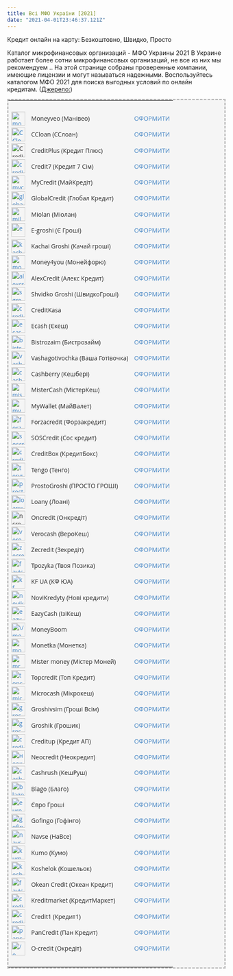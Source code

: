 ```yaml
---
title: Всі МФО України [2021]
date: "2021-04-01T23:46:37.121Z"
---
```


Кредит онлайн на карту: Безкоштовно, Швидко, Просто

Каталог микрофинансовых организаций - МФО Украины 2021
В Украине работает более сотни микрофинансовых организаций, не все из них мы рекомендуем .. На этой странице собраны проверенные компании, имеющие лицензии и могут называться надежными. Воспользуйтесь каталогом МФО 2021 для поиска выгодных условий по онлайн кредитам.
([Джерело:](https://mfo24.info/list-mfo-organi/))

<p style="box-sizing: inherit; padding: 0px; margin: 0px 0px 1em; outline: 0px; line-height: 1.4285em; color: #272727; font-family: 'Open Sans', 'Helvetica Neue', Arial, Helvetica, sans-serif; font-size: 14px; background-color: #f5f5f5;"></p>
<table class="tablepress tablepress-id-mfo" style="box-sizing: inherit; padding: 0px; margin: 0px; outline: 0px; border-spacing: 0px; border-style: dashed; border-color: #bbbbbb; color: #272727; font-family: 'Open Sans', 'Helvetica Neue', Arial, Helvetica, sans-serif; font-size: 14px; background-color: #f5f5f5;">
<tbody class="row-hover" style="box-sizing: inherit; padding: 0px; margin: 0px; outline: 0px;">
<tr class="row-1 odd" style="height: 20px;">
<td class="column-1" style="height: 20px;">&nbsp;</td>
<td class="column-2" style="height: 20px;">&nbsp;</td>
<td class="column-3" style="height: 20px;">&nbsp;</td>
</tr>
<tr class="row-2 even" style="height: 37px;">
<td class="column-1" style="height: 37px;"><a style="box-sizing: inherit; padding: 0px; margin: 0px; outline: 0px; text-decoration-line: none; background-image: initial; background-position: 0px 0px; background-size: initial; background-repeat: initial; background-attachment: initial; background-origin: initial; background-clip: initial; color: #4183c4;" href="https://bit.ly/3gx9XjA"><img class="alignnone size-medium" style="box-sizing: inherit; padding: 0px; margin: 0px; outline: 0px; border: 0px;" src="https://mfo24.info/wp-content/uploads/moneyveo-mini.png" alt="moneyveo" width="32" height="32" /></a></td>
<td class="column-2" style="height: 37px;">Moneyveo (Манівео)</td>
<td class="column-3" style="height: 37px;">
<div class="wp-block-button" style="box-sizing: inherit; padding: 0px; margin: 0px; outline: 0px;"><a class="wp-block-button__link" style="box-sizing: inherit; padding: 0px; margin: 0px; outline: 0px; text-decoration-line: none; background-image: initial; background-position: 0px 0px; background-size: initial; background-repeat: initial; background-attachment: initial; background-origin: initial; background-clip: initial; color: #4183c4;" href="https://fas.st/XyQFl">ОФОРМИТИ</a></div>
</td>
</tr>
<tr class="row-3 odd" style="height: 37px;">
<td class="column-1" style="height: 37px;"><a style="box-sizing: inherit; padding: 0px; margin: 0px; outline: 0px; text-decoration-line: none; background-image: initial; background-position: 0px 0px; background-size: initial; background-repeat: initial; background-attachment: initial; background-origin: initial; background-clip: initial; color: #1e70bf;" href="https://fas.st/gzYSEk"><img class="alignnone size-medium" style="box-sizing: inherit; padding: 0px; margin: 0px; outline: 0px; border: 0px;" src="https://mfo24.info/wp-content/uploads/ccloan-mini_0.png" alt="CCloan" width="32" height="32" /></a></td>
<td class="column-2" style="height: 37px;">CCloan (ССлоан)</td>
<td class="column-3" style="height: 37px;">
<div class="wp-block-button" style="box-sizing: inherit; padding: 0px; margin: 0px; outline: 0px;"><a class="wp-block-button__link" style="box-sizing: inherit; padding: 0px; margin: 0px; outline: 0px; text-decoration-line: none; background-image: initial; background-position: 0px 0px; background-size: initial; background-repeat: initial; background-attachment: initial; background-origin: initial; background-clip: initial; color: #4183c4;" href="https://fas.st/gzYSEk">ОФОРМИТИ</a></div>
</td>
</tr>
<tr class="row-4 even" style="height: 37px;">
<td class="column-1" style="height: 37px;"><img class="alignnone size-medium" style="box-sizing: inherit; padding: 0px; margin: 0px; outline: 0px; border: 0px;" src="https://mfo24.info/wp-content/uploads/creditplus-mini_0.png" alt="CreditPlus" width="32" height="32" /></td>
<td class="column-2" style="height: 37px;">CreditPlus (Кредит Плюс)</td>
<td class="column-3" style="height: 37px;">
<div class="wp-block-button" style="box-sizing: inherit; padding: 0px; margin: 0px; outline: 0px;"><a class="wp-block-button__link" style="box-sizing: inherit; padding: 0px; margin: 0px; outline: 0px; text-decoration-line: none; background-image: initial; background-position: 0px 0px; background-size: initial; background-repeat: initial; background-attachment: initial; background-origin: initial; background-clip: initial; color: #4183c4;" href="https://fas.st/_RJrFa">ОФОРМИТИ</a></div>
</td>
</tr>
<tr class="row-5 odd" style="height: 37px;">
<td class="column-1" style="height: 37px;"><a style="box-sizing: inherit; padding: 0px; margin: 0px; outline: 0px; text-decoration-line: none; background-image: initial; background-position: 0px 0px; background-size: initial; background-repeat: initial; background-attachment: initial; background-origin: initial; background-clip: initial; color: #4183c4;" href="http://bit.ly/2szUBIv"><img class="alignnone size-medium" style="box-sizing: inherit; padding: 0px; margin: 0px; outline: 0px; border: 0px;" src="https://mfo24.info/wp-content/uploads/credit7-mini_0.png" alt="credit7" width="32" height="32" /></a></td>
<td class="column-2" style="height: 37px;">Credit7 (Кредит 7 Сім)</td>
<td class="column-3" style="height: 37px;">
<div class="wp-block-button" style="box-sizing: inherit; padding: 0px; margin: 0px; outline: 0px;"><a class="wp-block-button__link" style="box-sizing: inherit; padding: 0px; margin: 0px; outline: 0px; text-decoration-line: none; background-image: initial; background-position: 0px 0px; background-size: initial; background-repeat: initial; background-attachment: initial; background-origin: initial; background-clip: initial; color: #4183c4;" href="http://bit.ly/2szUBIv">ОФОРМИТИ</a></div>
</td>
</tr>
<tr class="row-6 even" style="height: 37px;">
<td class="column-1" style="height: 37px;"><a style="box-sizing: inherit; padding: 0px; margin: 0px; outline: 0px; text-decoration-line: none; background-image: initial; background-position: 0px 0px; background-size: initial; background-repeat: initial; background-attachment: initial; background-origin: initial; background-clip: initial; color: #4183c4;" href="https://bit.ly/3ebBI1N"><img class="alignnone size-medium" style="box-sizing: inherit; padding: 0px; margin: 0px; outline: 0px; border: 0px;" src="https://mfo24.info/wp-content/uploads/mycredit-mini.png" alt="mycredit" width="32" height="32" /></a></td>
<td class="column-2" style="height: 37px;">MyCredit (МайКредіт)</td>
<td class="column-3" style="height: 37px;">
<div class="wp-block-button" style="box-sizing: inherit; padding: 0px; margin: 0px; outline: 0px;"><a class="wp-block-button__link" style="box-sizing: inherit; padding: 0px; margin: 0px; outline: 0px; text-decoration-line: none; background-image: initial; background-position: 0px 0px; background-size: initial; background-repeat: initial; background-attachment: initial; background-origin: initial; background-clip: initial; color: #4183c4;" href="https://fas.st/7Khbz">ОФОРМИТИ</a></div>
</td>
</tr>
<tr class="row-7 odd" style="height: 37px;">
<td class="column-1" style="height: 37px;"><a style="box-sizing: inherit; padding: 0px; margin: 0px; outline: 0px; text-decoration-line: none; background-image: initial; background-position: 0px 0px; background-size: initial; background-repeat: initial; background-attachment: initial; background-origin: initial; background-clip: initial; color: #4183c4;" href="https://fas.st/MxnL4c"><img class="alignnone size-medium" style="box-sizing: inherit; padding: 0px; margin: 0px; outline: 0px; border: 0px;" src="https://mfo24.info/wp-content/uploads/globalcredit-mini.png" alt="globalcredit" width="32" height="32" /></a></td>
<td class="column-2" style="height: 37px;">GlobalCredit (Глобал Кредит)</td>
<td class="column-3" style="height: 37px;">
<div class="wp-block-button" style="box-sizing: inherit; padding: 0px; margin: 0px; outline: 0px;"><a class="wp-block-button__link" style="box-sizing: inherit; padding: 0px; margin: 0px; outline: 0px; text-decoration-line: none; background-image: initial; background-position: 0px 0px; background-size: initial; background-repeat: initial; background-attachment: initial; background-origin: initial; background-clip: initial; color: #4183c4;" href="https://fas.st/MxnL4c">ОФОРМИТИ</a></div>
</td>
</tr>
<tr class="row-8 even" style="height: 37px;">
<td class="column-1" style="height: 37px;"><a style="box-sizing: inherit; padding: 0px; margin: 0px; outline: 0px; text-decoration-line: none; background-image: initial; background-position: 0px 0px; background-size: initial; background-repeat: initial; background-attachment: initial; background-origin: initial; background-clip: initial; color: #4183c4;" href="https://cmtrckr.net/go/s9pci72k8b"><img class="alignnone size-medium" style="box-sizing: inherit; padding: 0px; margin: 0px; outline: 0px; border: 0px;" src="https://mfo24.info/wp-content/uploads/miloan-mini_0.png" alt="miloan" width="32" height="32" /></a></td>
<td class="column-2" style="height: 37px;">Miolan (Міолан)</td>
<td class="column-3" style="height: 37px;">
<div class="wp-block-button" style="box-sizing: inherit; padding: 0px; margin: 0px; outline: 0px;"><a class="wp-block-button__link" style="box-sizing: inherit; padding: 0px; margin: 0px; outline: 0px; text-decoration-line: none; background-image: initial; background-position: 0px 0px; background-size: initial; background-repeat: initial; background-attachment: initial; background-origin: initial; background-clip: initial; color: #4183c4;" href="https://cmtrckr.net/go/s9pci72k8b">ОФОРМИТИ</a></div>
</td>
</tr>
<tr class="row-9 odd" style="height: 37px;">
<td class="column-1" style="height: 37px;"><a style="box-sizing: inherit; padding: 0px; margin: 0px; outline: 0px; text-decoration-line: none; background-image: initial; background-position: 0px 0px; background-size: initial; background-repeat: initial; background-attachment: initial; background-origin: initial; background-clip: initial; color: #4183c4;" href="https://bit.ly/2HRDatS"><img class="alignnone size-medium" style="box-sizing: inherit; padding: 0px; margin: 0px; outline: 0px; border: 0px;" src="https://mfo24.info/wp-content/uploads/e-groshi-mini_0.png" alt="e-groshi" width="32" height="32" /></a></td>
<td class="column-2" style="height: 37px;">E-groshi (Є Гроші)</td>
<td class="column-3" style="height: 37px;">
<div class="wp-block-button" style="box-sizing: inherit; padding: 0px; margin: 0px; outline: 0px;"><a class="wp-block-button__link" style="box-sizing: inherit; padding: 0px; margin: 0px; outline: 0px; text-decoration-line: none; background-image: initial; background-position: 0px 0px; background-size: initial; background-repeat: initial; background-attachment: initial; background-origin: initial; background-clip: initial; color: #4183c4;" href="https://fas.st/EW0gh">ОФОРМИТИ</a></div>
</td>
</tr>
<tr class="row-10 even" style="height: 37px;">
<td class="column-1" style="height: 37px;"><a style="box-sizing: inherit; padding: 0px; margin: 0px; outline: 0px; text-decoration-line: none; background-image: initial; background-position: 0px 0px; background-size: initial; background-repeat: initial; background-attachment: initial; background-origin: initial; background-clip: initial; color: #4183c4;" href="https://bit.ly/3n9Km4i"><img class="alignnone size-medium" style="box-sizing: inherit; padding: 0px; margin: 0px; outline: 0px; border: 0px;" src="https://mfo24.info/wp-content/uploads/kachaj-mini_0.png" alt="kachaj" width="32" height="32" /></a></td>
<td class="column-2" style="height: 37px;">Kachai Groshi (Качай гроші)</td>
<td class="column-3" style="height: 37px;">
<div class="wp-block-button" style="box-sizing: inherit; padding: 0px; margin: 0px; outline: 0px;"><a class="wp-block-button__link" style="box-sizing: inherit; padding: 0px; margin: 0px; outline: 0px; text-decoration-line: none; background-image: initial; background-position: 0px 0px; background-size: initial; background-repeat: initial; background-attachment: initial; background-origin: initial; background-clip: initial; color: #4183c4;" href="https://bit.ly/36g6q6s">ОФОРМИТИ</a></div>
</td>
</tr>
<tr class="row-11 odd" style="height: 37px;">
<td class="column-1" style="height: 37px;"><a style="box-sizing: inherit; padding: 0px; margin: 0px; outline: 0px; text-decoration-line: none; background-image: initial; background-position: 0px 0px; background-size: initial; background-repeat: initial; background-attachment: initial; background-origin: initial; background-clip: initial; color: #4183c4;" href="https://bit.ly/3kwkTAW"><img class="alignnone size-medium" style="box-sizing: inherit; padding: 0px; margin: 0px; outline: 0px; border: 0px;" src="https://mfo24.info/wp-content/uploads/money4you-mini_0.png" alt="money4you" width="32" height="32" /></a></td>
<td class="column-2" style="height: 37px;">Money4you (Монейфорю)</td>
<td class="column-3" style="height: 37px;">
<div class="wp-block-button" style="box-sizing: inherit; padding: 0px; margin: 0px; outline: 0px;"><a class="wp-block-button__link" style="box-sizing: inherit; padding: 0px; margin: 0px; outline: 0px; text-decoration-line: none; background-image: initial; background-position: 0px 0px; background-size: initial; background-repeat: initial; background-attachment: initial; background-origin: initial; background-clip: initial; color: #4183c4;" href="http://bit.ly/36nFTCR">ОФОРМИТИ</a></div>
</td>
</tr>
<tr class="row-12 even" style="height: 37px;">
<td class="column-1" style="height: 37px;"><a style="box-sizing: inherit; padding: 0px; margin: 0px; outline: 0px; text-decoration-line: none; background-image: initial; background-position: 0px 0px; background-size: initial; background-repeat: initial; background-attachment: initial; background-origin: initial; background-clip: initial; color: #4183c4;" href="https://rdr.salesdoubler.com.ua/in/offer/1509?aid=82427"><img class="alignnone size-medium" style="box-sizing: inherit; padding: 0px; margin: 0px; outline: 0px; border: 0px;" src="https://mfo24.info/wp-content/uploads/alexcredit-mini_0.png" alt="alexcredit" width="32" height="32" /></a></td>
<td class="column-2" style="height: 37px;">AlexCredit (Алекс Кредит)</td>
<td class="column-3" style="height: 37px;">
<div class="wp-block-button" style="box-sizing: inherit; padding: 0px; margin: 0px; outline: 0px;"><a class="wp-block-button__link" style="box-sizing: inherit; padding: 0px; margin: 0px; outline: 0px; text-decoration-line: none; background-image: initial; background-position: 0px 0px; background-size: initial; background-repeat: initial; background-attachment: initial; background-origin: initial; background-clip: initial; color: #4183c4;" href="https://fas.st/CZeoaL">ОФОРМИТИ</a></div>
</td>
</tr>
<tr class="row-13 odd" style="height: 37px;">
<td class="column-1" style="height: 37px;"><a style="box-sizing: inherit; padding: 0px; margin: 0px; outline: 0px; text-decoration-line: none; background-image: initial; background-position: 0px 0px; background-size: initial; background-repeat: initial; background-attachment: initial; background-origin: initial; background-clip: initial; color: #4183c4;" href="https://fas.st/-aqDbr"><img class="alignnone size-medium" style="box-sizing: inherit; padding: 0px; margin: 0px; outline: 0px; border: 0px;" src="https://mfo24.info/wp-content/uploads/sgroshi-mini.png" alt="sgroshi-min" width="32" height="32" /></a></td>
<td class="column-2" style="height: 37px;">Shvidko Groshi (ШвидкоГроші)</td>
<td class="column-3" style="height: 37px;">
<div class="wp-block-button" style="box-sizing: inherit; padding: 0px; margin: 0px; outline: 0px;"><a class="wp-block-button__link" style="box-sizing: inherit; padding: 0px; margin: 0px; outline: 0px; text-decoration-line: none; background-image: initial; background-position: 0px 0px; background-size: initial; background-repeat: initial; background-attachment: initial; background-origin: initial; background-clip: initial; color: #4183c4;" href="https://fas.st/-aqDbr">ОФОРМИТИ</a></div>
</td>
</tr>
<tr class="row-14 even" style="height: 37px;">
<td class="column-1" style="height: 37px;"><a style="box-sizing: inherit; padding: 0px; margin: 0px; outline: 0px; text-decoration-line: none; background-image: initial; background-position: 0px 0px; background-size: initial; background-repeat: initial; background-attachment: initial; background-origin: initial; background-clip: initial; color: #4183c4;" href="https://mfo24.info/go/creditkasa/"><img class="alignnone size-medium" style="box-sizing: inherit; padding: 0px; margin: 0px; outline: 0px; border: 0px;" src="https://mfo24.info/wp-content/uploads/creditkasa-mini_0.png" alt="creditkasa" width="32" height="32" /></a></td>
<td class="column-2" style="height: 37px;">CreditKasa</td>
<td class="column-3" style="height: 37px;">
<div class="wp-block-button" style="box-sizing: inherit; padding: 0px; margin: 0px; outline: 0px;"><a class="wp-block-button__link" style="box-sizing: inherit; padding: 0px; margin: 0px; outline: 0px; text-decoration-line: none; background-image: initial; background-position: 0px 0px; background-size: initial; background-repeat: initial; background-attachment: initial; background-origin: initial; background-clip: initial; color: #4183c4;" href="https://bit.ly/3edgVLo">ОФОРМИТИ</a></div>
</td>
</tr>
<tr class="row-15 odd" style="height: 37px;">
<td class="column-1" style="height: 37px;"><a style="box-sizing: inherit; padding: 0px; margin: 0px; outline: 0px; text-decoration-line: none; background-image: initial; background-position: 0px 0px; background-size: initial; background-repeat: initial; background-attachment: initial; background-origin: initial; background-clip: initial; color: #4183c4;" href="https://fas.st/YVbuSe"><img class="alignnone size-medium" style="box-sizing: inherit; padding: 0px; margin: 0px; outline: 0px; border: 0px;" src="https://mfo24.info/wp-content/uploads/ecash-mini_0.png" alt="ecash" width="32" height="32" /></a></td>
<td class="column-2" style="height: 37px;">Ecash (Єкеш)</td>
<td class="column-3" style="height: 37px;">
<div class="wp-block-button" style="box-sizing: inherit; padding: 0px; margin: 0px; outline: 0px;"><a class="wp-block-button__link" style="box-sizing: inherit; padding: 0px; margin: 0px; outline: 0px; text-decoration-line: none; background-image: initial; background-position: 0px 0px; background-size: initial; background-repeat: initial; background-attachment: initial; background-origin: initial; background-clip: initial; color: #4183c4;" href="https://fas.st/YVbuSe">ОФОРМИТИ</a></div>
</td>
</tr>
<tr class="row-16 even" style="height: 37px;">
<td class="column-1" style="height: 37px;"><a style="box-sizing: inherit; padding: 0px; margin: 0px; outline: 0px; text-decoration-line: none; background-image: initial; background-position: 0px 0px; background-size: initial; background-repeat: initial; background-attachment: initial; background-origin: initial; background-clip: initial; color: #4183c4;" href="https://rdr.salesdoubler.com.ua/in/offer/852?aid=82427"><img class="alignnone size-medium" style="box-sizing: inherit; padding: 0px; margin: 0px; outline: 0px; border: 0px;" src="https://mfo24.info/wp-content/uploads/bistrozaim-mini.png" alt="bistrozaim" width="32" height="32" /></a></td>
<td class="column-2" style="height: 37px;">Bistrozaim (Бистрозайм)</td>
<td class="column-3" style="height: 37px;">
<div class="wp-block-button" style="box-sizing: inherit; padding: 0px; margin: 0px; outline: 0px;"><a class="wp-block-button__link" style="box-sizing: inherit; padding: 0px; margin: 0px; outline: 0px; text-decoration-line: none; background-image: initial; background-position: 0px 0px; background-size: initial; background-repeat: initial; background-attachment: initial; background-origin: initial; background-clip: initial; color: #4183c4;" href="https://rdr.salesdoubler.com.ua/in/offer/852?aid=82427">ОФОРМИТИ</a></div>
</td>
</tr>
<tr class="row-17 odd" style="height: 37px;">
<td class="column-1" style="height: 37px;"><a style="box-sizing: inherit; padding: 0px; margin: 0px; outline: 0px; text-decoration-line: none; background-image: initial; background-position: 0px 0px; background-size: initial; background-repeat: initial; background-attachment: initial; background-origin: initial; background-clip: initial; color: #4183c4;" href="https://bit.ly/39Ae66A"><img class="alignnone size-medium" style="box-sizing: inherit; padding: 0px; margin: 0px; outline: 0px; border: 0px;" src="https://mfo24.info/wp-content/uploads/vashagotivochka-mini_0.png" alt="vashagotivochka" width="32" height="32" /></a></td>
<td class="column-2" style="height: 37px;">Vashagotivochka (Ваша Готівочка)</td>
<td class="column-3" style="height: 37px;">
<div class="wp-block-button" style="box-sizing: inherit; padding: 0px; margin: 0px; outline: 0px;"><a class="wp-block-button__link" style="box-sizing: inherit; padding: 0px; margin: 0px; outline: 0px; text-decoration-line: none; background-image: initial; background-position: 0px 0px; background-size: initial; background-repeat: initial; background-attachment: initial; background-origin: initial; background-clip: initial; color: #4183c4;" href="https://bit.ly/39Ae66A">ОФОРМИТИ</a></div>
</td>
</tr>
<tr class="row-18 even" style="height: 37px;">
<td class="column-1" style="height: 37px;"><a style="box-sizing: inherit; padding: 0px; margin: 0px; outline: 0px; text-decoration-line: none; background-image: initial; background-position: 0px 0px; background-size: initial; background-repeat: initial; background-attachment: initial; background-origin: initial; background-clip: initial; color: #4183c4;" href="https://mfo24.info/go/cashberry/"><img class="alignnone size-medium" style="box-sizing: inherit; padding: 0px; margin: 0px; outline: 0px; border: 0px;" src="https://mfo24.info/wp-content/uploads/cashberry-mini_0.png" alt="cashberry" width="32" height="32" /></a></td>
<td class="column-2" style="height: 37px;">Cashberry (Кешбері)</td>
<td class="column-3" style="height: 37px;">
<div class="wp-block-button" style="box-sizing: inherit; padding: 0px; margin: 0px; outline: 0px;"><a class="wp-block-button__link" style="box-sizing: inherit; padding: 0px; margin: 0px; outline: 0px; text-decoration-line: none; background-image: initial; background-position: 0px 0px; background-size: initial; background-repeat: initial; background-attachment: initial; background-origin: initial; background-clip: initial; color: #4183c4;" href="https://mfo24.info/go/cashberry/">ОФОРМИТИ</a></div>
</td>
</tr>
<tr class="row-19 odd" style="height: 37px;">
<td class="column-1" style="height: 37px;"><a style="box-sizing: inherit; padding: 0px; margin: 0px; outline: 0px; text-decoration-line: none; background-image: initial; background-position: 0px 0px; background-size: initial; background-repeat: initial; background-attachment: initial; background-origin: initial; background-clip: initial; color: #4183c4;" href="https://mfo24.info/go/mistercash/"><img class="alignnone size-medium" style="box-sizing: inherit; padding: 0px; margin: 0px; outline: 0px; border: 0px;" src="https://mfo24.info/wp-content/uploads/mistercash-mini_0.png" alt="mistercash" width="32" height="32" /></a></td>
<td class="column-2" style="height: 37px;">MisterCash (МістерКеш)</td>
<td class="column-3" style="height: 37px;">
<div class="wp-block-button" style="box-sizing: inherit; padding: 0px; margin: 0px; outline: 0px;"><a class="wp-block-button__link" style="box-sizing: inherit; padding: 0px; margin: 0px; outline: 0px; text-decoration-line: none; background-image: initial; background-position: 0px 0px; background-size: initial; background-repeat: initial; background-attachment: initial; background-origin: initial; background-clip: initial; color: #4183c4;" href="https://mfo24.info/go/mistercash/">ОФОРМИТИ</a></div>
</td>
</tr>
<tr class="row-20 even" style="height: 37px;">
<td class="column-1" style="height: 37px;"><a style="box-sizing: inherit; padding: 0px; margin: 0px; outline: 0px; text-decoration-line: none; background-image: initial; background-position: 0px 0px; background-size: initial; background-repeat: initial; background-attachment: initial; background-origin: initial; background-clip: initial; color: #4183c4;" href="https://fas.st/1wyHz"><img class="alignnone size-medium" style="box-sizing: inherit; padding: 0px; margin: 0px; outline: 0px; border: 0px;" src="https://mfo24.info/wp-content/uploads/mywallet-mini_0.png" alt="mywallet" width="32" height="32" /></a></td>
<td class="column-2" style="height: 37px;">MyWallet (МайВалет)</td>
<td class="column-3" style="height: 37px;">
<div class="wp-block-button" style="box-sizing: inherit; padding: 0px; margin: 0px; outline: 0px;"><a class="wp-block-button__link" style="box-sizing: inherit; padding: 0px; margin: 0px; outline: 0px; text-decoration-line: none; background-image: initial; background-position: 0px 0px; background-size: initial; background-repeat: initial; background-attachment: initial; background-origin: initial; background-clip: initial; color: #4183c4;" href="https://bit.ly/2Gl8mkX">ОФОРМИТИ</a></div>
</td>
</tr>
<tr class="row-21 odd" style="height: 37px;">
<td class="column-1" style="height: 37px;"><a style="box-sizing: inherit; padding: 0px; margin: 0px; outline: 0px; text-decoration-line: none; background-image: initial; background-position: 0px 0px; background-size: initial; background-repeat: initial; background-attachment: initial; background-origin: initial; background-clip: initial; color: #4183c4;" href="https://fas.st/_nbBDi"><img class="alignnone size-medium" style="box-sizing: inherit; padding: 0px; margin: 0px; outline: 0px; border: 0px;" src="https://mfo24.info/wp-content/uploads/forzacredit-mini.png" alt="forzacredit" width="32" height="32" /></a></td>
<td class="column-2" style="height: 37px;">Forzacredit (Форзакредит)</td>
<td class="column-3" style="height: 37px;">
<div class="wp-block-button" style="box-sizing: inherit; padding: 0px; margin: 0px; outline: 0px;"><a class="wp-block-button__link" style="box-sizing: inherit; padding: 0px; margin: 0px; outline: 0px; text-decoration-line: none; background-image: initial; background-position: 0px 0px; background-size: initial; background-repeat: initial; background-attachment: initial; background-origin: initial; background-clip: initial; color: #4183c4;" href="https://fas.st/_nbBDi">ОФОРМИТИ</a></div>
</td>
</tr>
<tr class="row-22 even" style="height: 37px;">
<td class="column-1" style="height: 37px;"><a style="box-sizing: inherit; padding: 0px; margin: 0px; outline: 0px; text-decoration-line: none; background-image: initial; background-position: 0px 0px; background-size: initial; background-repeat: initial; background-attachment: initial; background-origin: initial; background-clip: initial; color: #4183c4;" href="https://mfo24.info/go/sos-credit-2/"><img class="alignnone size-medium" style="box-sizing: inherit; padding: 0px; margin: 0px; outline: 0px; border: 0px;" src="https://mfo24.info/wp-content/uploads/soscredit-mini.png" alt="soscredit" width="32" height="32" /></a></td>
<td class="column-2" style="height: 37px;">SOSCredit (Сос кредит)</td>
<td class="column-3" style="height: 37px;">
<div class="wp-block-button" style="box-sizing: inherit; padding: 0px; margin: 0px; outline: 0px;"><a class="wp-block-button__link" style="box-sizing: inherit; padding: 0px; margin: 0px; outline: 0px; text-decoration-line: none; background-image: initial; background-position: 0px 0px; background-size: initial; background-repeat: initial; background-attachment: initial; background-origin: initial; background-clip: initial; color: #4183c4;" href="https://mfo24.info/go/sos-credit-2/">ОФОРМИТИ</a></div>
</td>
</tr>
<tr class="row-23 odd" style="height: 37px;">
<td class="column-1" style="height: 37px;"><a style="box-sizing: inherit; padding: 0px; margin: 0px; outline: 0px; text-decoration-line: none; background-image: initial; background-position: 0px 0px; background-size: initial; background-repeat: initial; background-attachment: initial; background-origin: initial; background-clip: initial; color: #4183c4;" href="https://bit.ly/3jIPUR4"><img class="alignnone size-medium" style="box-sizing: inherit; padding: 0px; margin: 0px; outline: 0px; border: 0px;" src="https://mfo24.info/wp-content/uploads/creditbox-mini.png" alt="creditbox" width="32" height="32" /></a></td>
<td class="column-2" style="height: 37px;">CreditBox (КредитБокс)</td>
<td class="column-3" style="height: 37px;">
<div class="wp-block-button" style="box-sizing: inherit; padding: 0px; margin: 0px; outline: 0px;"><a class="wp-block-button__link" style="box-sizing: inherit; padding: 0px; margin: 0px; outline: 0px; text-decoration-line: none; background-image: initial; background-position: 0px 0px; background-size: initial; background-repeat: initial; background-attachment: initial; background-origin: initial; background-clip: initial; color: #4183c4;" href="https://bit.ly/3jIPUR4">ОФОРМИТИ</a></div>
</td>
</tr>
<tr class="row-24 even" style="height: 37px;">
<td class="column-1" style="height: 37px;"><a style="box-sizing: inherit; padding: 0px; margin: 0px; outline: 0px; text-decoration-line: none; background-image: initial; background-position: 0px 0px; background-size: initial; background-repeat: initial; background-attachment: initial; background-origin: initial; background-clip: initial; color: #4183c4;" href="https://rdr.salesdoubler.com.ua/in/offer/2728?aid=82427"><img class="alignnone size-medium" style="box-sizing: inherit; padding: 0px; margin: 0px; outline: 0px; border: 0px;" src="https://mfo24.info/wp-content/uploads/tengo-mini_0.png" alt="tengo" width="32" height="32" /></a></td>
<td class="column-2" style="height: 37px;">Tengo (Тенго)</td>
<td class="column-3" style="height: 37px;">
<div class="wp-block-button" style="box-sizing: inherit; padding: 0px; margin: 0px; outline: 0px;"><a class="wp-block-button__link" style="box-sizing: inherit; padding: 0px; margin: 0px; outline: 0px; text-decoration-line: none; background-image: initial; background-position: 0px 0px; background-size: initial; background-repeat: initial; background-attachment: initial; background-origin: initial; background-clip: initial; color: #4183c4;" href="https://rdr.salesdoubler.com.ua/in/offer/2728?aid=82427">ОФОРМИТИ</a></div>
</td>
</tr>
<tr class="row-25 odd" style="height: 37px;">
<td class="column-1" style="height: 37px;"><a style="box-sizing: inherit; padding: 0px; margin: 0px; outline: 0px; text-decoration-line: none; background-image: initial; background-position: 0px 0px; background-size: initial; background-repeat: initial; background-attachment: initial; background-origin: initial; background-clip: initial; color: #4183c4;" href="https://ad.admitad.com/g/fdie46dnsw0b90780e1a45abb18dd2/"><img class="alignnone size-medium" style="box-sizing: inherit; padding: 0px; margin: 0px; outline: 0px; border: 0px;" src="https://mfo24.info/wp-content/uploads/prostozaim_logo_mini.png" alt="prostozaim" width="32" height="32" /></a></td>
<td class="column-2" style="height: 37px;">ProstoGroshi (ПРОСТО ГРОШI)</td>
<td class="column-3" style="height: 37px;">
<div class="wp-block-button" style="box-sizing: inherit; padding: 0px; margin: 0px; outline: 0px;"><a class="wp-block-button__link" style="box-sizing: inherit; padding: 0px; margin: 0px; outline: 0px; text-decoration-line: none; background-image: initial; background-position: 0px 0px; background-size: initial; background-repeat: initial; background-attachment: initial; background-origin: initial; background-clip: initial; color: #4183c4;" href="https://ad.admitad.com/g/fdie46dnsw0b90780e1a45abb18dd2/">ОФОРМИТИ</a></div>
</td>
</tr>
<tr class="row-26 even" style="height: 37px;">
<td class="column-1" style="height: 37px;"><a style="box-sizing: inherit; padding: 0px; margin: 0px; outline: 0px; text-decoration-line: none; background-image: initial; background-position: 0px 0px; background-size: initial; background-repeat: initial; background-attachment: initial; background-origin: initial; background-clip: initial; color: #4183c4;" href="https://fas.st/x8ivm1"><img class="alignnone size-medium" style="box-sizing: inherit; padding: 0px; margin: 0px; outline: 0px; border: 0px;" src="https://mfo24.info/wp-content/uploads/loany-mini_0.png" alt="loany" width="32" height="32" /></a></td>
<td class="column-2" style="height: 37px;">Loany (Лоані)</td>
<td class="column-3" style="height: 37px;">
<div class="wp-block-button" style="box-sizing: inherit; padding: 0px; margin: 0px; outline: 0px;"><a class="wp-block-button__link" style="box-sizing: inherit; padding: 0px; margin: 0px; outline: 0px; text-decoration-line: none; background-image: initial; background-position: 0px 0px; background-size: initial; background-repeat: initial; background-attachment: initial; background-origin: initial; background-clip: initial; color: #4183c4;" href="https://fas.st/x8ivm1">ОФОРМИТИ</a></div>
</td>
</tr>
<tr class="row-27 odd" style="height: 37px;">
<td class="column-1" style="height: 37px;"><img class="alignnone size-medium" style="box-sizing: inherit; padding: 0px; margin: 0px; outline: 0px; border: 0px;" src="https://mfo24.info/wp-content/uploads/ncredit.png" alt="ncredit" width="32" height="32" /></td>
<td class="column-2" style="height: 37px;">Oncredit (Онкредіт)</td>
<td class="column-3" style="height: 37px;">
<div class="wp-block-button" style="box-sizing: inherit; padding: 0px; margin: 0px; outline: 0px;"><a class="wp-block-button__link" style="box-sizing: inherit; padding: 0px; margin: 0px; outline: 0px; text-decoration-line: none; background-image: initial; background-position: 0px 0px; background-size: initial; background-repeat: initial; background-attachment: initial; background-origin: initial; background-clip: initial; color: #4183c4;" href="https://rdr.salesdoubler.com.ua/in/offer/1295?aid=82427">ОФОРМИТИ</a></div>
</td>
</tr>
<tr class="row-28 even" style="height: 37px;">
<td class="column-1" style="height: 37px;"><a style="box-sizing: inherit; padding: 0px; margin: 0px; outline: 0px; text-decoration-line: none; background-image: initial; background-position: 0px 0px; background-size: initial; background-repeat: initial; background-attachment: initial; background-origin: initial; background-clip: initial; color: #4183c4;" href="https://fas.st/6XNMCs"><img class="alignnone size-medium" style="box-sizing: inherit; padding: 0px; margin: 0px; outline: 0px; border: 0px;" src="https://mfo24.info/wp-content/uploads/verocash-mini_0.png" alt="verocash" width="32" height="32" /></a></td>
<td class="column-2" style="height: 37px;">Verocash (ВероКеш)</td>
<td class="column-3" style="height: 37px;">
<div class="wp-block-button" style="box-sizing: inherit; padding: 0px; margin: 0px; outline: 0px;"><a class="wp-block-button__link" style="box-sizing: inherit; padding: 0px; margin: 0px; outline: 0px; text-decoration-line: none; background-image: initial; background-position: 0px 0px; background-size: initial; background-repeat: initial; background-attachment: initial; background-origin: initial; background-clip: initial; color: #4183c4;" href="https://fas.st/6XNMCs">ОФОРМИТИ</a></div>
</td>
</tr>
<tr class="row-29 odd" style="height: 37px;">
<td class="column-1" style="height: 37px;"><a style="box-sizing: inherit; padding: 0px; margin: 0px; outline: 0px; text-decoration-line: none; background-image: initial; background-position: 0px 0px; background-size: initial; background-repeat: initial; background-attachment: initial; background-origin: initial; background-clip: initial; color: #4183c4;" href="https://bit.ly/3mYOnJj"><img class="alignnone size-medium" style="box-sizing: inherit; padding: 0px; margin: 0px; outline: 0px; border: 0px;" src="https://mfo24.info/wp-content/uploads/zesredit-mini.png" alt="zecredit" width="32" height="32" /></a></td>
<td class="column-2" style="height: 37px;">Zecredit (Зекредіт)</td>
<td class="column-3" style="height: 37px;">
<div class="wp-block-button" style="box-sizing: inherit; padding: 0px; margin: 0px; outline: 0px;"><a class="wp-block-button__link" style="box-sizing: inherit; padding: 0px; margin: 0px; outline: 0px; text-decoration-line: none; background-image: initial; background-position: 0px 0px; background-size: initial; background-repeat: initial; background-attachment: initial; background-origin: initial; background-clip: initial; color: #4183c4;" href="https://bit.ly/3mYOnJj">ОФОРМИТИ</a></div>
</td>
</tr>
<tr class="row-30 even" style="height: 37px;">
<td class="column-1" style="height: 37px;"><a style="box-sizing: inherit; padding: 0px; margin: 0px; outline: 0px; text-decoration-line: none; background-image: initial; background-position: 0px 0px; background-size: initial; background-repeat: initial; background-attachment: initial; background-origin: initial; background-clip: initial; color: #4183c4;" href="https://mfo24.info/go/tpozyk/"><img class="alignnone size-medium" style="box-sizing: inherit; padding: 0px; margin: 0px; outline: 0px; border: 0px;" src="https://mfo24.info/wp-content/uploads/favicons.png" alt="favicon" width="32" height="32" /></a></td>
<td class="column-2" style="height: 37px;">Tpozyka (Твоя Позика)</td>
<td class="column-3" style="height: 37px;">
<div class="wp-block-button" style="box-sizing: inherit; padding: 0px; margin: 0px; outline: 0px;"><a class="wp-block-button__link" style="box-sizing: inherit; padding: 0px; margin: 0px; outline: 0px; text-decoration-line: none; background-image: initial; background-position: 0px 0px; background-size: initial; background-repeat: initial; background-attachment: initial; background-origin: initial; background-clip: initial; color: #4183c4;" href="https://mfo24.info/go/tpozyk/">ОФОРМИТИ</a></div>
</td>
</tr>
<tr class="row-31 odd" style="height: 37px;">
<td class="column-1" style="height: 37px;"><a style="box-sizing: inherit; padding: 0px; margin: 0px; outline: 0px; text-decoration-line: none; background-image: initial; background-position: 0px 0px; background-size: initial; background-repeat: initial; background-attachment: initial; background-origin: initial; background-clip: initial; color: #4183c4;" href="https://bit.ly/3jQBA9h"><img class="alignnone size-medium" style="box-sizing: inherit; padding: 0px; margin: 0px; outline: 0px; border: 0px;" src="https://mfo24.info/wp-content/uploads/kf-ua-mini_0.png" alt="kf-ua-" width="32" height="32" /></a></td>
<td class="column-2" style="height: 37px;">KF UA (КФ ЮА)</td>
<td class="column-3" style="height: 37px;">
<div class="wp-block-button" style="box-sizing: inherit; padding: 0px; margin: 0px; outline: 0px;"><a class="wp-block-button__link" style="box-sizing: inherit; padding: 0px; margin: 0px; outline: 0px; text-decoration-line: none; background-image: initial; background-position: 0px 0px; background-size: initial; background-repeat: initial; background-attachment: initial; background-origin: initial; background-clip: initial; color: #4183c4;" href="https://bit.ly/3jQBA9h">ОФОРМИТИ</a></div>
</td>
</tr>
<tr class="row-32 even" style="height: 37px;">
<td class="column-1" style="height: 37px;"><a style="box-sizing: inherit; padding: 0px; margin: 0px; outline: 0px; text-decoration-line: none; background-image: initial; background-position: 0px 0px; background-size: initial; background-repeat: initial; background-attachment: initial; background-origin: initial; background-clip: initial; color: #4183c4;" href="https://bit.ly/365VUOL"><img class="alignnone size-medium" style="box-sizing: inherit; padding: 0px; margin: 0px; outline: 0px; border: 0px;" src="https://mfo24.info/wp-content/uploads/novikredyty-mini_0.png" alt="novikredyty" width="32" height="32" /></a></td>
<td class="column-2" style="height: 37px;">NoviKredyty (Нові кредити)</td>
<td class="column-3" style="height: 37px;">
<div class="wp-block-button" style="box-sizing: inherit; padding: 0px; margin: 0px; outline: 0px;"><a class="wp-block-button__link" style="box-sizing: inherit; padding: 0px; margin: 0px; outline: 0px; text-decoration-line: none; background-image: initial; background-position: 0px 0px; background-size: initial; background-repeat: initial; background-attachment: initial; background-origin: initial; background-clip: initial; color: #4183c4;" href="https://bit.ly/365VUOL">ОФОРМИТИ</a></div>
</td>
</tr>
<tr class="row-33 odd" style="height: 37px;">
<td class="column-1" style="height: 37px;"><a style="box-sizing: inherit; padding: 0px; margin: 0px; outline: 0px; text-decoration-line: none; background-image: initial; background-position: 0px 0px; background-size: initial; background-repeat: initial; background-attachment: initial; background-origin: initial; background-clip: initial; color: #4183c4;" href="https://rdr.salesdoubler.com.ua/in/offer/2757?aid=82427"><img class="alignnone size-medium" style="box-sizing: inherit; padding: 0px; margin: 0px; outline: 0px; border: 0px;" src="https://mfo24.info/wp-content/uploads/eazycash-mini-1.png" alt="eazycash" width="32" height="32" /></a></td>
<td class="column-2" style="height: 37px;">EazyCash (ІзіКеш)</td>
<td class="column-3" style="height: 37px;">
<div class="wp-block-button" style="box-sizing: inherit; padding: 0px; margin: 0px; outline: 0px;"><a class="wp-block-button__link" style="box-sizing: inherit; padding: 0px; margin: 0px; outline: 0px; text-decoration-line: none; background-image: initial; background-position: 0px 0px; background-size: initial; background-repeat: initial; background-attachment: initial; background-origin: initial; background-clip: initial; color: #4183c4;" href="https://rdr.salesdoubler.com.ua/in/offer/2757?aid=82427">ОФОРМИТИ</a></div>
</td>
</tr>
<tr class="row-34 even" style="height: 37px;">
<td class="column-1" style="height: 37px;"><a style="box-sizing: inherit; padding: 0px; margin: 0px; outline: 0px; text-decoration-line: none; background-image: initial; background-position: 0px 0px; background-size: initial; background-repeat: initial; background-attachment: initial; background-origin: initial; background-clip: initial; color: #4183c4;" href="https://bit.ly/3jNdHiF"><img class="alignnone size-medium" style="box-sizing: inherit; padding: 0px; margin: 0px; outline: 0px; border: 0px;" src="https://mfo24.info/wp-content/uploads/moneyboom-mini_0.png" alt="\/moneyboom" width="32" height="32" /></a></td>
<td class="column-2" style="height: 37px;">MoneyBoom</td>
<td class="column-3" style="height: 37px;">
<div class="wp-block-button" style="box-sizing: inherit; padding: 0px; margin: 0px; outline: 0px;"><a class="wp-block-button__link" style="box-sizing: inherit; padding: 0px; margin: 0px; outline: 0px; text-decoration-line: none; background-image: initial; background-position: 0px 0px; background-size: initial; background-repeat: initial; background-attachment: initial; background-origin: initial; background-clip: initial; color: #4183c4;" href="https://bit.ly/3jNdHiF">ОФОРМИТИ</a></div>
</td>
</tr>
<tr class="row-35 odd" style="height: 37px;">
<td class="column-1" style="height: 37px;"><a style="box-sizing: inherit; padding: 0px; margin: 0px; outline: 0px; text-decoration-line: none; background-image: initial; background-position: 0px 0px; background-size: initial; background-repeat: initial; background-attachment: initial; background-origin: initial; background-clip: initial; color: #4183c4;" href="https://fas.st/oHmSr_"><img class="alignnone size-medium" style="box-sizing: inherit; padding: 0px; margin: 0px; outline: 0px; border: 0px;" src="https://mfo24.info/wp-content/uploads/monetka-mini.png" alt="monetka" width="32" height="32" /></a></td>
<td class="column-2" style="height: 37px;">Monetka (Монетка)</td>
<td class="column-3" style="height: 37px;">
<div class="wp-block-button" style="box-sizing: inherit; padding: 0px; margin: 0px; outline: 0px;"><a class="wp-block-button__link" style="box-sizing: inherit; padding: 0px; margin: 0px; outline: 0px; text-decoration-line: none; background-image: initial; background-position: 0px 0px; background-size: initial; background-repeat: initial; background-attachment: initial; background-origin: initial; background-clip: initial; color: #4183c4;" href="https://fas.st/oHmSr_">ОФОРМИТИ</a></div>
</td>
</tr>
<tr class="row-36 even" style="height: 37px;">
<td class="column-1" style="height: 37px;"><a style="box-sizing: inherit; padding: 0px; margin: 0px; outline: 0px; text-decoration-line: none; background-image: initial; background-position: 0px 0px; background-size: initial; background-repeat: initial; background-attachment: initial; background-origin: initial; background-clip: initial; color: #4183c4;" href="https://fas.st/JHKprD"><img class="alignnone size-medium" style="box-sizing: inherit; padding: 0px; margin: 0px; outline: 0px; border: 0px;" src="https://mfo24.info/wp-content/uploads/mrmoney-mini_0.png" alt="mrmoney-" width="32" height="32" /></a></td>
<td class="column-2" style="height: 37px;">Mister money (Містер Моней)</td>
<td class="column-3" style="height: 37px;">
<div class="wp-block-button" style="box-sizing: inherit; padding: 0px; margin: 0px; outline: 0px;"><a class="wp-block-button__link" style="box-sizing: inherit; padding: 0px; margin: 0px; outline: 0px; text-decoration-line: none; background-image: initial; background-position: 0px 0px; background-size: initial; background-repeat: initial; background-attachment: initial; background-origin: initial; background-clip: initial; color: #4183c4;" href="https://rdr.salesdoubler.com.ua/in/offer/2641?aid=82427">ОФОРМИТИ</a></div>
</td>
</tr>
<tr class="row-37 odd" style="height: 37px;">
<td class="column-1" style="height: 37px;"><a style="box-sizing: inherit; padding: 0px; margin: 0px; outline: 0px; text-decoration-line: none; background-image: initial; background-position: 0px 0px; background-size: initial; background-repeat: initial; background-attachment: initial; background-origin: initial; background-clip: initial; color: #4183c4;" href="https://bit.ly/38f3w2T"><img class="alignnone size-medium" style="box-sizing: inherit; padding: 0px; margin: 0px; outline: 0px; border: 0px;" src="https://mfo24.info/wp-content/uploads/topcredit-mini_0.png" alt="topcredit" width="32" height="32" /></a></td>
<td class="column-2" style="height: 37px;">Topcredit (Топ Кредит)</td>
<td class="column-3" style="height: 37px;">
<div class="wp-block-button" style="box-sizing: inherit; padding: 0px; margin: 0px; outline: 0px;"><a class="wp-block-button__link" style="box-sizing: inherit; padding: 0px; margin: 0px; outline: 0px; text-decoration-line: none; background-image: initial; background-position: 0px 0px; background-size: initial; background-repeat: initial; background-attachment: initial; background-origin: initial; background-clip: initial; color: #4183c4;" href="https://bit.ly/38f3w2T">ОФОРМИТИ</a></div>
</td>
</tr>
<tr class="row-38 even" style="height: 37px;">
<td class="column-1" style="height: 37px;"><a style="box-sizing: inherit; padding: 0px; margin: 0px; outline: 0px; text-decoration-line: none; background-image: initial; background-position: 0px 0px; background-size: initial; background-repeat: initial; background-attachment: initial; background-origin: initial; background-clip: initial; color: #4183c4;" href="https://fas.st/ma1OM"><img class="alignnone size-medium" style="box-sizing: inherit; padding: 0px; margin: 0px; outline: 0px; border: 0px;" src="https://mfo24.info/wp-content/uploads/microcash-mini_0.png" alt="microcash" width="32" height="32" /></a></td>
<td class="column-2" style="height: 37px;">Microcash (Мікрокеш)</td>
<td class="column-3" style="height: 37px;">
<div class="wp-block-button" style="box-sizing: inherit; padding: 0px; margin: 0px; outline: 0px;"><a class="wp-block-button__link" style="box-sizing: inherit; padding: 0px; margin: 0px; outline: 0px; text-decoration-line: none; background-image: initial; background-position: 0px 0px; background-size: initial; background-repeat: initial; background-attachment: initial; background-origin: initial; background-clip: initial; color: #4183c4;" href="https://fas.st/ma1OM">ОФОРМИТИ</a></div>
</td>
</tr>
<tr class="row-39 odd" style="height: 37px;">
<td class="column-1" style="height: 37px;"><a style="box-sizing: inherit; padding: 0px; margin: 0px; outline: 0px; text-decoration-line: none; background-image: initial; background-position: 0px 0px; background-size: initial; background-repeat: initial; background-attachment: initial; background-origin: initial; background-clip: initial; color: #4183c4;" href="https://fas.st/FvqnI1"><img class="alignnone size-medium" style="box-sizing: inherit; padding: 0px; margin: 0px; outline: 0px; border: 0px;" src="https://mfo24.info/wp-content/uploads/groshivsim-mini_0.png" alt="groshivsim" width="32" height="32" /></a></td>
<td class="column-2" style="height: 37px;">Groshivsim (Гроші Всім)</td>
<td class="column-3" style="height: 37px;">
<div class="wp-block-button" style="box-sizing: inherit; padding: 0px; margin: 0px; outline: 0px;"><a class="wp-block-button__link" style="box-sizing: inherit; padding: 0px; margin: 0px; outline: 0px; text-decoration-line: none; background-image: initial; background-position: 0px 0px; background-size: initial; background-repeat: initial; background-attachment: initial; background-origin: initial; background-clip: initial; color: #4183c4;" href="https://fas.st/FvqnI1">ОФОРМИТИ</a></div>
</td>
</tr>
<tr class="row-40 even" style="height: 37px;">
<td class="column-1" style="height: 37px;"><a style="box-sizing: inherit; padding: 0px; margin: 0px; outline: 0px; text-decoration-line: none; background-image: initial; background-position: 0px 0px; background-size: initial; background-repeat: initial; background-attachment: initial; background-origin: initial; background-clip: initial; color: #4183c4;" href="https://fas.st/WNGGl-"><img class="alignnone size-medium" style="box-sizing: inherit; padding: 0px; margin: 0px; outline: 0px; border: 0px;" src="https://mfo24.info/wp-content/uploads/groshik-mini.png" alt="groshik" width="32" height="32" /></a></td>
<td class="column-2" style="height: 37px;">Groshik (Грошик)</td>
<td class="column-3" style="height: 37px;">
<div class="wp-block-button" style="box-sizing: inherit; padding: 0px; margin: 0px; outline: 0px;"><a class="wp-block-button__link" style="box-sizing: inherit; padding: 0px; margin: 0px; outline: 0px; text-decoration-line: none; background-image: initial; background-position: 0px 0px; background-size: initial; background-repeat: initial; background-attachment: initial; background-origin: initial; background-clip: initial; color: #4183c4;" href="https://fas.st/WNGGl-">ОФОРМИТИ</a></div>
</td>
</tr>
<tr class="row-41 odd" style="height: 37px;">
<td class="column-1" style="height: 37px;"><a style="box-sizing: inherit; padding: 0px; margin: 0px; outline: 0px; text-decoration-line: none; background-image: initial; background-position: 0px 0px; background-size: initial; background-repeat: initial; background-attachment: initial; background-origin: initial; background-clip: initial; color: #4183c4;" href="https://bit.ly/3aecAr7"><img class="alignnone size-medium" style="box-sizing: inherit; padding: 0px; margin: 0px; outline: 0px; border: 0px;" src="https://mfo24.info/wp-content/uploads/creditup-mini.png" alt="creditup" width="32" height="32" /></a></td>
<td class="column-2" style="height: 37px;">Creditup (Кредит АП)</td>
<td class="column-3" style="height: 37px;">
<div class="wp-block-button" style="box-sizing: inherit; padding: 0px; margin: 0px; outline: 0px;"><a class="wp-block-button__link" style="box-sizing: inherit; padding: 0px; margin: 0px; outline: 0px; text-decoration-line: none; background-image: initial; background-position: 0px 0px; background-size: initial; background-repeat: initial; background-attachment: initial; background-origin: initial; background-clip: initial; color: #4183c4;" href="https://bit.ly/3aecAr7">ОФОРМИТИ</a></div>
</td>
</tr>
<tr class="row-42 even" style="height: 36px;">
<td class="column-1" style="height: 36px;"><a style="box-sizing: inherit; padding: 0px; margin: 0px; outline: 0px; text-decoration-line: none; background-image: initial; background-position: 0px 0px; background-size: initial; background-repeat: initial; background-attachment: initial; background-origin: initial; background-clip: initial; color: #4183c4;" href="https://cmtrckr.net/go/socm6kgi25"><img class="alignnone size-medium" style="box-sizing: inherit; padding: 0px; margin: 0px; outline: 0px; border: 0px;" src="https://mfo24.info/wp-content/uploads/image-4.png" alt="неокредит" width="31" height="31" /></a></td>
<td class="column-2" style="height: 36px;">Neocredit (Неокредит)</td>
<td class="column-3" style="height: 36px;">
<div class="wp-block-button" style="box-sizing: inherit; padding: 0px; margin: 0px; outline: 0px;"><a class="wp-block-button__link" style="box-sizing: inherit; padding: 0px; margin: 0px; outline: 0px; text-decoration-line: none; background-image: initial; background-position: 0px 0px; background-size: initial; background-repeat: initial; background-attachment: initial; background-origin: initial; background-clip: initial; color: #4183c4;" href="https://cmtrckr.net/go/socm6kgi25">ОФОРМИТИ</a></div>
</td>
</tr>
<tr class="row-43 odd" style="height: 37px;">
<td class="column-1" style="height: 37px;"><a style="box-sizing: inherit; padding: 0px; margin: 0px; outline: 0px; text-decoration-line: none; background-image: initial; background-position: 0px 0px; background-size: initial; background-repeat: initial; background-attachment: initial; background-origin: initial; background-clip: initial; color: #4183c4;" href="https://pxl.leads.su/click/6da08500479a9e6af6ddb3a4d065f954"><img class="alignnone size-medium" style="box-sizing: inherit; padding: 0px; margin: 0px; outline: 0px; border: 0px;" src="https://mfo24.info/wp-content/uploads/cashrush.png" alt="cashrush" width="32" height="32" /></a></td>
<td class="column-2" style="height: 37px;">Cashrush (КешРуш)</td>
<td class="column-3" style="height: 37px;">
<div class="wp-block-button" style="box-sizing: inherit; padding: 0px; margin: 0px; outline: 0px;"><a class="wp-block-button__link" style="box-sizing: inherit; padding: 0px; margin: 0px; outline: 0px; text-decoration-line: none; background-image: initial; background-position: 0px 0px; background-size: initial; background-repeat: initial; background-attachment: initial; background-origin: initial; background-clip: initial; color: #4183c4;" href="https://pxl.leads.su/click/6da08500479a9e6af6ddb3a4d065f954">ОФОРМИТИ</a></div>
</td>
</tr>
<tr class="row-44 even" style="height: 37px;">
<td class="column-1" style="height: 37px;"><a style="box-sizing: inherit; padding: 0px; margin: 0px; outline: 0px; text-decoration-line: none; background-image: initial; background-position: 0px 0px; background-size: initial; background-repeat: initial; background-attachment: initial; background-origin: initial; background-clip: initial; color: #4183c4;" href="https://bit.ly/2WaFmkp"><img class="alignnone size-medium" style="box-sizing: inherit; padding: 0px; margin: 0px; outline: 0px; border: 0px;" src="https://mfo24.info/wp-content/uploads/blago-mini_0.png" alt="blago" width="32" height="32" /></a></td>
<td class="column-2" style="height: 37px;">Blago (Благо)</td>
<td class="column-3" style="height: 37px;">
<div class="wp-block-button" style="box-sizing: inherit; padding: 0px; margin: 0px; outline: 0px;"><a class="wp-block-button__link" style="box-sizing: inherit; padding: 0px; margin: 0px; outline: 0px; text-decoration-line: none; background-image: initial; background-position: 0px 0px; background-size: initial; background-repeat: initial; background-attachment: initial; background-origin: initial; background-clip: initial; color: #4183c4;" href="https://bit.ly/2WaFmkp">ОФОРМИТИ</a></div>
</td>
</tr>
<tr class="row-45 odd" style="height: 37px;">
<td class="column-1" style="height: 37px;"><a style="box-sizing: inherit; padding: 0px; margin: 0px; outline: 0px; text-decoration-line: none; background-image: initial; background-position: 0px 0px; background-size: initial; background-repeat: initial; background-attachment: initial; background-origin: initial; background-clip: initial; color: #4183c4;" href="https://rdr.salesdoubler.com.ua/in/offer/1276?aid=82427"><img class="alignnone size-medium" style="box-sizing: inherit; padding: 0px; margin: 0px; outline: 0px; border: 0px;" src="https://mfo24.info/wp-content/uploads/eurogroshi-mini_0.png" alt="eurogroshi" width="32" height="32" /></a></td>
<td class="column-2" style="height: 37px;">Євро Гроші</td>
<td class="column-3" style="height: 37px;">
<div class="wp-block-button" style="box-sizing: inherit; padding: 0px; margin: 0px; outline: 0px;"><a class="wp-block-button__link" style="box-sizing: inherit; padding: 0px; margin: 0px; outline: 0px; text-decoration-line: none; background-image: initial; background-position: 0px 0px; background-size: initial; background-repeat: initial; background-attachment: initial; background-origin: initial; background-clip: initial; color: #4183c4;" href="https://rdr.salesdoubler.com.ua/in/offer/1276?aid=82427">ОФОРМИТИ</a></div>
</td>
</tr>
<tr class="row-46 even" style="height: 37px;">
<td class="column-1" style="height: 37px;"><a style="box-sizing: inherit; padding: 0px; margin: 0px; outline: 0px; text-decoration-line: none; background-image: initial; background-position: 0px 0px; background-size: initial; background-repeat: initial; background-attachment: initial; background-origin: initial; background-clip: initial; color: #4183c4;" href="https://bit.ly/2IaRpLf"><img class="alignnone size-medium" style="box-sizing: inherit; padding: 0px; margin: 0px; outline: 0px; border: 0px;" src="https://mfo24.info/wp-content/uploads/gofingo-mini_0.png" alt="gofingo" width="32" height="32" /></a></td>
<td class="column-2" style="height: 37px;">Gofingo (Гофінго)</td>
<td class="column-3" style="height: 37px;">
<div class="wp-block-button" style="box-sizing: inherit; padding: 0px; margin: 0px; outline: 0px;"><a class="wp-block-button__link" style="box-sizing: inherit; padding: 0px; margin: 0px; outline: 0px; text-decoration-line: none; background-image: initial; background-position: 0px 0px; background-size: initial; background-repeat: initial; background-attachment: initial; background-origin: initial; background-clip: initial; color: #4183c4;" href="https://bit.ly/2U7237M">ОФОРМИТИ</a></div>
</td>
</tr>
<tr class="row-47 odd" style="height: 37px;">
<td class="column-1" style="height: 37px;"><a style="box-sizing: inherit; padding: 0px; margin: 0px; outline: 0px; text-decoration-line: none; background-image: initial; background-position: 0px 0px; background-size: initial; background-repeat: initial; background-attachment: initial; background-origin: initial; background-clip: initial; color: #4183c4;" href="https://bit.ly/3m4Shj6"><img class="alignnone size-medium" style="box-sizing: inherit; padding: 0px; margin: 0px; outline: 0px; border: 0px;" src="https://mfo24.info/wp-content/uploads/navse-mini_0.png" alt="navse" width="32" height="32" /></a></td>
<td class="column-2" style="height: 37px;">Navse (НаВсе)</td>
<td class="column-3" style="height: 37px;">
<div class="wp-block-button" style="box-sizing: inherit; padding: 0px; margin: 0px; outline: 0px;"><a class="wp-block-button__link" style="box-sizing: inherit; padding: 0px; margin: 0px; outline: 0px; text-decoration-line: none; background-image: initial; background-position: 0px 0px; background-size: initial; background-repeat: initial; background-attachment: initial; background-origin: initial; background-clip: initial; color: #4183c4;" href="https://bit.ly/3aecAr7">ОФОРМИТИ</a></div>
</td>
</tr>
<tr class="row-48 even" style="height: 37px;">
<td class="column-1" style="height: 37px;"><a style="box-sizing: inherit; padding: 0px; margin: 0px; outline: 0px; text-decoration-line: none; background-image: initial; background-position: 0px 0px; background-size: initial; background-repeat: initial; background-attachment: initial; background-origin: initial; background-clip: initial; color: #4183c4;" href="https://bit.ly/2LGixTC"><img class="alignnone size-medium" style="box-sizing: inherit; padding: 0px; margin: 0px; outline: 0px; border: 0px;" src="https://mfo24.info/wp-content/uploads/kumo-mini_0.png" alt="kumo" width="32" height="32" /></a></td>
<td class="column-2" style="height: 37px;">Kumo (Кумо)</td>
<td class="column-3" style="height: 37px;">
<div class="wp-block-button" style="box-sizing: inherit; padding: 0px; margin: 0px; outline: 0px;"><a class="wp-block-button__link" style="box-sizing: inherit; padding: 0px; margin: 0px; outline: 0px; text-decoration-line: none; background-image: initial; background-position: 0px 0px; background-size: initial; background-repeat: initial; background-attachment: initial; background-origin: initial; background-clip: initial; color: #4183c4;" href="https://bit.ly/2LGixTC">ОФОРМИТИ</a></div>
</td>
</tr>
<tr class="row-49 odd" style="height: 37px;">
<td class="column-1" style="height: 37px;"><a style="box-sizing: inherit; padding: 0px; margin: 0px; outline: 0px; text-decoration-line: none; background-image: initial; background-position: 0px 0px; background-size: initial; background-repeat: initial; background-attachment: initial; background-origin: initial; background-clip: initial; color: #4183c4;" href="https://bit.ly/38f3w2T"><img class="alignnone size-medium" style="box-sizing: inherit; padding: 0px; margin: 0px; outline: 0px; border: 0px;" src="https://mfo24.info/wp-content/uploads/koshelok-mini_0.png" alt="koshelok" width="32" height="32" /></a></td>
<td class="column-2" style="height: 37px;">Koshelok (Кошельок)</td>
<td class="column-3" style="height: 37px;">
<div class="wp-block-button" style="box-sizing: inherit; padding: 0px; margin: 0px; outline: 0px;"><a class="wp-block-button__link" style="box-sizing: inherit; padding: 0px; margin: 0px; outline: 0px; text-decoration-line: none; background-image: initial; background-position: 0px 0px; background-size: initial; background-repeat: initial; background-attachment: initial; background-origin: initial; background-clip: initial; color: #4183c4;" href="https://fas.st/4Hvef3">ОФОРМИТИ</a></div>
</td>
</tr>
<tr class="row-50 even" style="height: 37px;">
<td class="column-1" style="height: 37px;"><a style="box-sizing: inherit; padding: 0px; margin: 0px; outline: 0px; text-decoration-line: none; background-image: initial; background-position: 0px 0px; background-size: initial; background-repeat: initial; background-attachment: initial; background-origin: initial; background-clip: initial; color: #4183c4;" href="https://rdr.salesdoubler.com.ua/in/offer/2692?aid=82427"><img class="alignnone size-medium" style="box-sizing: inherit; padding: 0px; margin: 0px; outline: 0px; border: 0px;" src="https://mfo24.info/wp-content/uploads/favicons-1.png" alt="favicons" width="32" height="32" /></a></td>
<td class="column-2" style="height: 37px;">Okean Credit (Океан Кредит)</td>
<td class="column-3" style="height: 37px;">
<div class="wp-block-button" style="box-sizing: inherit; padding: 0px; margin: 0px; outline: 0px;"><a class="wp-block-button__link" style="box-sizing: inherit; padding: 0px; margin: 0px; outline: 0px; text-decoration-line: none; background-image: initial; background-position: 0px 0px; background-size: initial; background-repeat: initial; background-attachment: initial; background-origin: initial; background-clip: initial; color: #4183c4;" href="https://rdr.salesdoubler.com.ua/in/offer/2692?aid=82427">ОФОРМИТИ</a></div>
</td>
</tr>
<tr class="row-51 odd" style="height: 37px;">
<td class="column-1" style="height: 37px;"><a style="box-sizing: inherit; padding: 0px; margin: 0px; outline: 0px; text-decoration-line: none; background-image: initial; background-position: 0px 0px; background-size: initial; background-repeat: initial; background-attachment: initial; background-origin: initial; background-clip: initial; color: #4183c4;" href="https://bit.ly/2IjOFez"><img class="alignnone size-medium" style="box-sizing: inherit; padding: 0px; margin: 0px; outline: 0px; border: 0px;" src="https://mfo24.info/wp-content/uploads/creditcafe-mini_0.png" alt="creditcafe" width="32" height="32" /></a></td>
<td class="column-2" style="height: 37px;">Kreditmarket (КредитМаркет)</td>
<td class="column-3" style="height: 37px;">
<div class="wp-block-button" style="box-sizing: inherit; padding: 0px; margin: 0px; outline: 0px;"><a class="wp-block-button__link" style="box-sizing: inherit; padding: 0px; margin: 0px; outline: 0px; text-decoration-line: none; background-image: initial; background-position: 0px 0px; background-size: initial; background-repeat: initial; background-attachment: initial; background-origin: initial; background-clip: initial; color: #4183c4;" href="https://bit.ly/2IjOFez">ОФОРМИТИ</a></div>
</td>
</tr>
<tr class="row-52 even" style="height: 37px;">
<td class="column-1" style="height: 37px;"><a style="box-sizing: inherit; padding: 0px; margin: 0px; outline: 0px; text-decoration-line: none; background-image: initial; background-position: 0px 0px; background-size: initial; background-repeat: initial; background-attachment: initial; background-origin: initial; background-clip: initial; color: #4183c4;" href="https://rdr.salesdoubler.com.ua/in/offer/2619?aid=82427"><img class="alignnone size-medium" style="box-sizing: inherit; padding: 0px; margin: 0px; outline: 0px; border: 0px;" src="https://mfo24.info/wp-content/uploads/credit1-mini_0.png" alt="credit1" width="32" height="32" /></a></td>
<td class="column-2" style="height: 37px;">Credit1 (Кредит1)</td>
<td class="column-3" style="height: 37px;">
<div class="wp-block-button" style="box-sizing: inherit; padding: 0px; margin: 0px; outline: 0px;"><a class="wp-block-button__link" style="box-sizing: inherit; padding: 0px; margin: 0px; outline: 0px; text-decoration-line: none; background-image: initial; background-position: 0px 0px; background-size: initial; background-repeat: initial; background-attachment: initial; background-origin: initial; background-clip: initial; color: #4183c4;" href="https://rdr.salesdoubler.com.ua/in/offer/2619?aid=82427">ОФОРМИТИ</a></div>
</td>
</tr>
<tr class="row-53 odd" style="height: 37px;">
<td class="column-1" style="height: 37px;"><a style="box-sizing: inherit; padding: 0px; margin: 0px; outline: 0px; text-decoration-line: none; background-image: initial; background-position: 0px 0px; background-size: initial; background-repeat: initial; background-attachment: initial; background-origin: initial; background-clip: initial; color: #4183c4;" href="https://bit.ly/2Jp1Wmt"><img class="alignnone size-medium" style="box-sizing: inherit; padding: 0px; margin: 0px; outline: 0px; border: 0px;" src="https://mfo24.info/wp-content/uploads/pancredit-mini_0.png" alt="pancredit" width="32" height="32" /></a></td>
<td class="column-2" style="height: 37px;">PanCredit (Пан Кредит)</td>
<td class="column-3" style="height: 37px;">
<div class="wp-block-button" style="box-sizing: inherit; padding: 0px; margin: 0px; outline: 0px;"><a class="wp-block-button__link" style="box-sizing: inherit; padding: 0px; margin: 0px; outline: 0px; text-decoration-line: none; background-image: initial; background-position: 0px 0px; background-size: initial; background-repeat: initial; background-attachment: initial; background-origin: initial; background-clip: initial; color: #4183c4;" href="https://bit.ly/2Jp1Wmt">ОФОРМИТИ</a></div>
</td>
</tr>
<tr class="row-54 even" style="height: 37px;">
<td class="column-1" style="height: 37px;"><a style="box-sizing: inherit; padding: 0px; margin: 0px; outline: 0px; text-decoration-line: none; background-image: initial; background-position: 0px 0px; background-size: initial; background-repeat: initial; background-attachment: initial; background-origin: initial; background-clip: initial; color: #4183c4;" href="https://mfo24.info/go/o-credit/"><img class="alignnone size-medium" style="box-sizing: inherit; padding: 0px; margin: 0px; outline: 0px; border: 0px;" src="https://mfo24.info/wp-content/uploads/o-credit-mini_0.png" alt="/o-credit" width="32" height="32" /></a></td>
<td class="column-2" style="height: 37px;">O-credit (Окредіт)</td>
<td class="column-3" style="height: 37px;">
<div class="wp-block-button" style="box-sizing: inherit; padding: 0px; margin: 0px; outline: 0px;"><a class="wp-block-button__link" style="box-sizing: inherit; padding: 0px; margin: 0px; outline: 0px; text-decoration-line: none; background-image: initial; background-position: 0px 0px; background-size: initial; background-repeat: initial; background-attachment: initial; background-origin: initial; background-clip: initial; color: #4183c4;" href="https://mfo24.info/go/o-credit/">ОФОРМИТИ</a></div>
</td>
</tr>
<tr class="row-55 odd" style="height: 20px;">
<td class="column-1" style="height: 20px;">&nbsp;</td>
<td class="column-2" style="height: 20px;">&nbsp;</td>
</tr>
</tbody>
</table>
